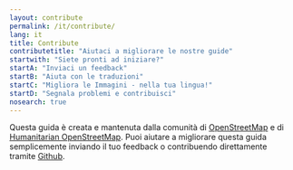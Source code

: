 ```yaml
---
layout: contribute
permalink: /it/contribute/
lang: it
title: Contribute
contributetitle: "Aiutaci a migliorare le nostre guide"
startwith: "Siete pronti ad iniziare?"
startA: "Inviaci un feedback"
startB: "Aiuta con le traduzioni"
startC: "Migliora le Immagini - nella tua lingua!"
startD: "Segnala problemi e contribuisci"
nosearch: true
---
```

Questa guida è creata e mantenuta dalla comunità di [OpenStreetMap](http://www.openstreetmap.org/) e di [Humanitarian OpenStreetMap](http://hotosm.org/). Puoi aiutare a migliorare questa guida semplicemente inviando il tuo feedback o contribuendo direttamente tramite [Github](http://github.com/hotosm/learnosm).
